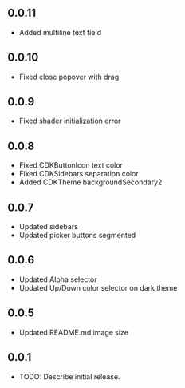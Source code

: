 ## 0.0.11

 * Added multiline text field

## 0.0.10

 * Fixed close popover with drag

## 0.0.9

 * Fixed shader initialization error

## 0.0.8

 * Fixed CDKButtonIcon text color
 * Fixed CDKSidebars separation color
 * Added CDKTheme backgroundSecondary2

## 0.0.7

 * Updated sidebars
 * Updated picker buttons segmented

## 0.0.6

* Updated Alpha selector
* Updated Up/Down color selector on dark theme

## 0.0.5

* Updated README.md image size

## 0.0.1

* TODO: Describe initial release.
